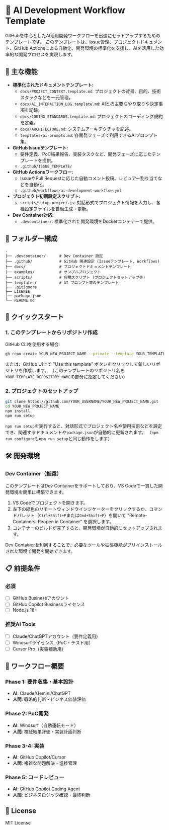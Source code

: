 # 🤖 AI Development Workflow Template

GitHubを中心としたAI活用開発ワークフローを迅速にセットアップするためのテンプレートです。
このテンプレートは、Issue管理、プロジェクトドキュメント、GitHub Actionsによる自動化、開発環境の標準化を支援し、AIを活用した効率的な開発プロセスを実現します。

## 🌟 主な機能

- **標準化されたドキュメントテンプレート:**
  - `docs/PROJECT_CONTEXT.template.md`: プロジェクトの背景、目的、技術スタックなどを一元管理。
  - `docs/AI_INTERACTION_LOG.template.md`: AIとの主要なやり取りや決定事項を記録。
  - `docs/CODING_STANDARDS.template.md`: プロジェクトのコーディング規約を定義。
  - `docs/ARCHITECTURE.md`: システムアーキテクチャを記述。
  - `templates/ai-prompts.md`: 各開発フェーズで利用できるAIプロンプト集。
- **GitHub Issueテンプレート:**
  - 要件定義、PoC結果報告、実装タスクなど、開発フェーズに応じたテンプレートを提供。
  - `.github/ISSUE_TEMPLATE/`
- **GitHub Actionsワークフロー:**
  - IssueやPull Requestに応じた自動コメント投稿、レビュアー割り当てなどを自動化。
  - `.github/workflows/ai-development-workflow.yml`
- **プロジェクト初期設定スクリプト:**
  - `scripts/setup-project.js`: 対話形式でプロジェクト情報を入力し、各種設定ファイルを自動生成・更新。
- **Dev Container対応:**
  - `.devcontainer/`: 標準化された開発環境をDockerコンテナーで提供。

## 📂 フォルダー構成

```text
.
├── .devcontainer/      # Dev Container 設定
├── .github/            # GitHub 関連設定 (Issueテンプレート, Workflows)
├── docs/               # プロジェクトドキュメントテンプレート
├── examples/           # サンプルプロジェクト
├── scripts/            # 各種スクリプト (プロジェクトセットアップ等)
├── templates/          # AI プロンプト等のテンプレート
├── .gitignore
├── LICENSE
├── package.json
└── README.md
```

## 🚀 クイックスタート

### 1. このテンプレートからリポジトリ作成

GitHub CLIを使用する場合:

```bash
gh repo create YOUR_NEW_PROJECT_NAME --private --template YOUR_TEMPLATE_REPOSITORY_NAME
```

または、GitHub UI上で "Use this template" ボタンをクリックして新しいリポジトリを作成します。
（このテンプレートのリポジトリ名を`YOUR_TEMPLATE_REPOSITORY_NAME`の部分に指定してください）

### 2. プロジェクトのセットアップ

```bash
git clone https://github.com/YOUR_USERNAME/YOUR_NEW_PROJECT_NAME.git
cd YOUR_NEW_PROJECT_NAME
npm install
npm run setup
```

`npm run setup`を実行すると、対話形式でプロジェクト名や使用技術などを設定でき、関連するドキュメントや`package.json`が自動的に更新されます。
（`npm run configure`も`npm run setup`と同じ動作をします）

## 🛠️ 開発環境

### Dev Container（推奨）

このテンプレートはDev Containerをサポートしており、VS Codeで一貫した開発環境を簡単に構築できます。

1. VS Codeでプロジェクトを開きます。
2. 左下の緑色のリモートウィンドウインジケーターをクリックするか、コマンドパレット（`Ctrl+Shift+P`または`Cmd+Shift+P`）を開いて "Remote-Containers: Reopen in Container" を選択します。
3. コンテナーのビルドが完了すると、開発環境が自動的にセットアップされます。

Dev Containerを利用することで、必要なツールや拡張機能がプリインストールされた環境で開発を開始できます。

## 📋 前提条件

### 必須

- [ ] GitHub Businessアカウント
- [ ] GitHub Copilot Businessライセンス
- [ ] Node.js 18+

### 推奨AI Tools

- [ ] Claude/ChatGPTアカウント（要件定義用）
- [ ] Windsurfライセンス（PoC・テスト用）
- [ ] Cursor Pro（実装補助用）

## 🎯 ワークフロー概要

### Phase 1: 要件収集・基本設計

- **AI**: Claude/Gemini/ChatGPT
- **人間**: 戦略的判断・ビジネス価値評価

### Phase 2: PoC開発

- **AI**: Windsurf（自動運転モード）
- **人間**: 検証結果評価・実装計画判断

### Phase 3-4: 実装

- **AI**: GitHub Copilot/Cursor
- **人間**: 複雑な問題解決・進捗管理

### Phase 5: コードレビュー

- **AI**: GitHub Copilot Coding Agent
- **人間**: ビジネスロジック確認・最終判断

## 📄 License

MIT License
